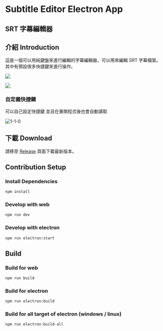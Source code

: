 # Subtitle Editor Electron App
## SRT 字幕編輯器

## 介紹 Introduction

這是一個可以用純鍵盤來進行編輯的字幕編輯器，可以用來編輯 SRT 字幕檔案。
其中有預設很多快捷鍵來進行操作。

![](https://i.imgur.com/EbQnZDo.jpg)

![](https://i.imgur.com/590Lem6.gif)

### 自定義快捷鍵

可以自己設定快捷鍵
並且在重開程式後也會自動讀取

![1-1-0](https://github.com/zxcj04/Subtitle-Editor-Electron/assets/32776291/1bef63ed-1705-4ffc-8a95-9405bdcfc91e)

## 下載 Download

請移至 [Release](https://github.com/zxcj04/Subtitle-Editor-Electron/releases) 頁面下載最新版本。

## Contribution Setup

### Install Dependencies

```sh
npm install
```

### Develop with web

```sh
npm run dev
```

### Develop with electron

```sh
npm run electron:start
```

## Build

### Build for web

```sh
npm run build
```

### Build for electron

```sh
npm run electron:build
```

### Build for all target of electron (windows / linux)

```sh
npm run electron:build-all
```
